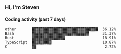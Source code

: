 ### Hi, I'm Steven.

#### Coding activity (past 7 days)
```
other       ▓▓▓▓▓▓▓▓▓▓▓▓▓▓▓▓▓▓▓▓▓▓▓▓▓▓▓▓▓▓  36.12%
Bash        ▓▓▓▓▓▓▓▓▓▓▓▓▓▓▓▓▓▓▓▓▓▓▓▓▓▓      31.37%
Rust        ▓▓▓▓▓▓▓▓▓▓▓▓▓▓▓                 18.91%
TypeScript  ▓▓▓▓▓▓▓▓▓                       10.87%
C           ▓▓                               2.72%
```
